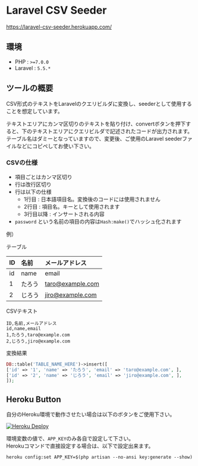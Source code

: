 # Laravel CSV Seeder

<https://laravel-csv-seeder.herokuapp.com/>

## 環境

* PHP : `>=7.0.0`
* Laravel : `5.5.*`

## ツールの概要
CSV形式のテキストをLaravelのクエリビルダに変換し、seederとして使用することを想定しています。  

テキストエリアにカンマ区切りのテキストを貼り付け、convertボタンを押下すると、下のテキストエリアにクエリビルダで記述されたコードが出力されます。  
テーブル名はダミーとなっていますので、変更後、ご使用のLaravel seederファイルなどにコピペしてお使い下さい。

### CSVの仕様

* 項目ごとはカンマ区切り
* 行は改行区切り
* 行は以下の仕様
	* 1行目 : 日本語項目名。変換後のコードには使用されません
	* 2行目 : 項目名。キーとして使用されます
	* 3行目以降 : インサートされる内容
* `password` という名前の項目の内容は`Hash:make()`でハッシュ化されます

例）

テーブル

| ID | 名前 | メールアドレス |
| :-- | :-- | :-- |
| id | name | email |
| 1 | たろう | taro@example.com |
| 2 | じろう | jiro@example.com |

CSVテキスト

```
ID,名前,メールアドレス
id,name,email
1,たろう,taro@example.com
2,じろう,jiro@example.com
```

変換結果

```php
DB::table('TABLE_NAME_HERE')->insert([
['id' => '1', 'name' => 'たろう', 'email' => 'taro@example.com', ],
['id' => '2', 'name' => 'じろう', 'email' => 'jiro@example.com', ],
]);
```

## Heroku Button

自分のHeroku環境で動作させたい場合は以下のボタンをご使用下さい。

[![Heroku Deploy](https://www.herokucdn.com/deploy/button.png)](https://heroku.com/deploy?template=https://github.com/k-usk/laravel-csv-seeder)

環境変数の値で、`APP_KEY`のみ各自で設定して下さい。  
Herokuコマンドで直接設定する場合は、以下で設定出来ます。

```
heroku config:set APP_KEY=$(php artisan --no-ansi key:generate --show)
```
